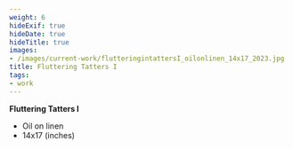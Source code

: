 ```yaml
---
weight: 6
hideExif: true
hideDate: true
hideTitle: true
images:
- /images/current-work/flutteringintattersI_oilonlinen_14x17_2023.jpg
title: Fluttering Tatters I
tags:
- work
---
```

**Fluttering Tatters I**
- Oil on linen
- 14x17 (inches)